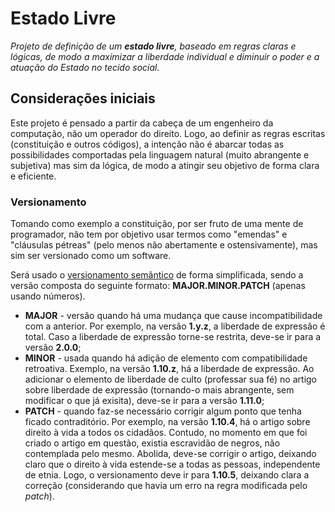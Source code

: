 # Estado Livre

*Projeto de definição de um **estado livre**, baseado em regras claras e lógicas, de modo a maximizar a liberdade individual e diminuir o poder e a atuação do Estado no tecido social.*


## Considerações iniciais

Este projeto é pensado a partir da cabeça de um engenheiro da computação, não um operador do direito. Logo, ao definir as regras escritas (constituição e outros códigos), a intenção não é abarcar todas as possibilidades comportadas pela linguagem natural (muito abrangente e subjetiva) mas sim da lógica, de modo a atingir seu objetivo de forma clara e eficiente.

### Versionamento

Tomando como exemplo a constituição, por ser fruto de uma mente de programador, não tem por objetivo usar termos como "emendas" e "cláusulas pétreas" (pelo menos não abertamente e ostensivamente), mas sim ser versionado como um software.

Será usado o [versionamento semântico](https://semver.org/) de forma simplificada, sendo a versão composta do seguinte formato: **MAJOR.MINOR.PATCH** (apenas usando números).

- **MAJOR** - versão quando há uma mudança que cause incompatibilidade com a anterior. Por exemplo, na versão **1.y.z**, a liberdade de expressão é total. Caso a liberdade de expressão torne-se restrita, deve-se ir para a versão **2.0.0**;
- **MINOR** - usada quando há adição de elemento com compatibilidade retroativa. Exemplo, na versão **1.10.z**, há a liberdade de expressão. Ao adicionar o elemento de liberdade de culto (professar sua fé) no artigo sobre liberdade de expressão (tornando-o mais abrangente, sem modificar o que já exisita), deve-se ir para a versão **1.11.0**;
- **PATCH** - quando faz-se necessário corrigir algum ponto que tenha ficado contraditório. Por exemplo, na versão **1.10.4**, há o artigo sobre direito à vida a todos os cidadãos. Contudo, no momento em que foi criado o artigo em questão, existia escravidão de negros, não contemplada pelo mesmo. Abolida, deve-se corrigir o artigo, deixando claro que o direito à vida estende-se a todas as pessoas, independente de etnia. Logo, o versionamento deve ir para **1.10.5**, deixando clara a correção (considerando que havia um erro na regra modificada pelo *patch*).
